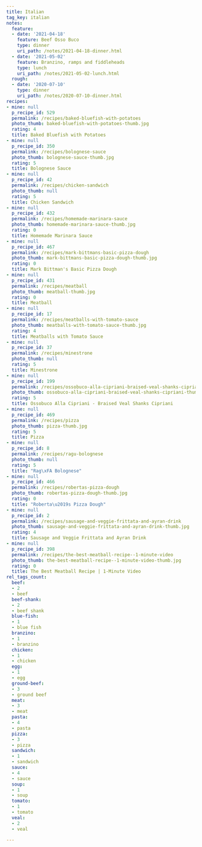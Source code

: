 ```yaml
---
title: Italian
tag_key: italian
notes:
  feature:
  - date: '2021-04-18'
    feature: Beef Osso Buco
    type: dinner
    uri_path: /notes/2021-04-18-dinner.html
  - date: '2021-05-02'
    feature: Branzino, ramps and fiddleheads
    type: lunch
    uri_path: /notes/2021-05-02-lunch.html
  rough:
  - date: '2020-07-10'
    type: dinner
    uri_path: /notes/2020-07-10-dinner.html
recipes:
- mine: null
  p_recipe_id: 529
  permalink: /recipes/baked-bluefish-with-potatoes
  photo_thumb: baked-bluefish-with-potatoes-thumb.jpg
  rating: 4
  title: Baked Bluefish with Potatoes
- mine: null
  p_recipe_id: 350
  permalink: /recipes/bolognese-sauce
  photo_thumb: bolognese-sauce-thumb.jpg
  rating: 5
  title: Bolognese Sauce
- mine: null
  p_recipe_id: 42
  permalink: /recipes/chicken-sandwich
  photo_thumb: null
  rating: 5
  title: Chicken Sandwich
- mine: null
  p_recipe_id: 432
  permalink: /recipes/homemade-marinara-sauce
  photo_thumb: homemade-marinara-sauce-thumb.jpg
  rating: 0
  title: Homemade Marinara Sauce
- mine: null
  p_recipe_id: 467
  permalink: /recipes/mark-bittmans-basic-pizza-dough
  photo_thumb: mark-bittmans-basic-pizza-dough-thumb.jpg
  rating: 0
  title: Mark Bittman's Basic Pizza Dough
- mine: null
  p_recipe_id: 431
  permalink: /recipes/meatball
  photo_thumb: meatball-thumb.jpg
  rating: 0
  title: Meatball
- mine: null
  p_recipe_id: 17
  permalink: /recipes/meatballs-with-tomato-sauce
  photo_thumb: meatballs-with-tomato-sauce-thumb.jpg
  rating: 4
  title: Meatballs with Tomato Sauce
- mine: null
  p_recipe_id: 37
  permalink: /recipes/minestrone
  photo_thumb: null
  rating: 5
  title: Minestrone
- mine: null
  p_recipe_id: 199
  permalink: /recipes/ossobuco-alla-cipriani-braised-veal-shanks-cipriani
  photo_thumb: ossobuco-alla-cipriani-braised-veal-shanks-cipriani-thumb.jpg
  rating: 5
  title: Ossobuco Alla Cipriani - Braised Veal Shanks Cipriani
- mine: null
  p_recipe_id: 469
  permalink: /recipes/pizza
  photo_thumb: pizza-thumb.jpg
  rating: 5
  title: Pizza
- mine: null
  p_recipe_id: 8
  permalink: /recipes/ragu-bolognese
  photo_thumb: null
  rating: 5
  title: "Rag\xFA Bolognese"
- mine: null
  p_recipe_id: 466
  permalink: /recipes/robertas-pizza-dough
  photo_thumb: robertas-pizza-dough-thumb.jpg
  rating: 0
  title: "Roberta\u2019s Pizza Dough"
- mine: null
  p_recipe_id: 2
  permalink: /recipes/sausage-and-veggie-frittata-and-ayran-drink
  photo_thumb: sausage-and-veggie-frittata-and-ayran-drink-thumb.jpg
  rating: 4
  title: Sausage and Veggie Frittata and Ayran Drink
- mine: null
  p_recipe_id: 398
  permalink: /recipes/the-best-meatball-recipe--1-minute-video
  photo_thumb: the-best-meatball-recipe--1-minute-video-thumb.jpg
  rating: 0
  title: The Best Meatball Recipe | 1-Minute Video
rel_tags_count:
  beef:
  - 2
  - beef
  beef-shank:
  - 2
  - beef shank
  blue-fish:
  - 1
  - blue fish
  branzino:
  - 1
  - branzino
  chicken:
  - 1
  - chicken
  egg:
  - 1
  - egg
  ground-beef:
  - 3
  - ground beef
  meat:
  - 3
  - meat
  pasta:
  - 4
  - pasta
  pizza:
  - 3
  - pizza
  sandwich:
  - 1
  - sandwich
  sauce:
  - 4
  - sauce
  soup:
  - 1
  - soup
  tomato:
  - 1
  - tomato
  veal:
  - 2
  - veal

---
```

